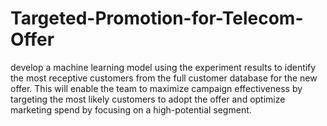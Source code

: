 # Targeted-Promotion-for-Telecom-Offer
develop a machine learning model using the experiment results to identify the most receptive customers from the full customer database for the new offer. This will enable the team to maximize campaign effectiveness by targeting the most likely customers to adopt the offer and optimize marketing spend by focusing on a high-potential segment.
